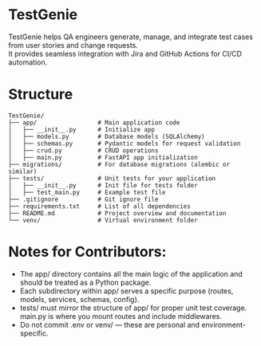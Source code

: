 # TestGenie

TestGenie helps QA engineers generate, manage, and integrate test cases from user stories and change requests.  
It provides seamless integration with Jira and GitHub Actions for CI/CD automation.

# Structure
```
TestGenie/
├── app/                 # Main application code
│   ├── __init__.py      # Initialize app
│   ├── models.py        # Database models (SQLAlchemy)
│   ├── schemas.py       # Pydantic models for request validation
│   ├── crud.py          # CRUD operations
│   ├── main.py          # FastAPI app initialization
├── migrations/          # For database migrations (alembic or similar)
├── tests/               # Unit tests for your application
│   ├── __init__.py      # Init file for tests folder
│   ├── test_main.py     # Example test file
├── .gitignore           # Git ignore file
├── requirements.txt     # List of all dependencies
├── README.md            # Project overview and documentation
└── venv/                # Virtual environment folder
```
# Notes for Contributors:
- The app/ directory contains all the main logic of the application and should be treated as a Python package.
- Each subdirectory within app/ serves a specific purpose (routes, models, services, schemas, config).
- tests/ must mirror the structure of app/ for proper unit test coverage.
main.py is where you mount routes and include middlewares.
- Do not commit .env or venv/ — these are personal and environment-specific.